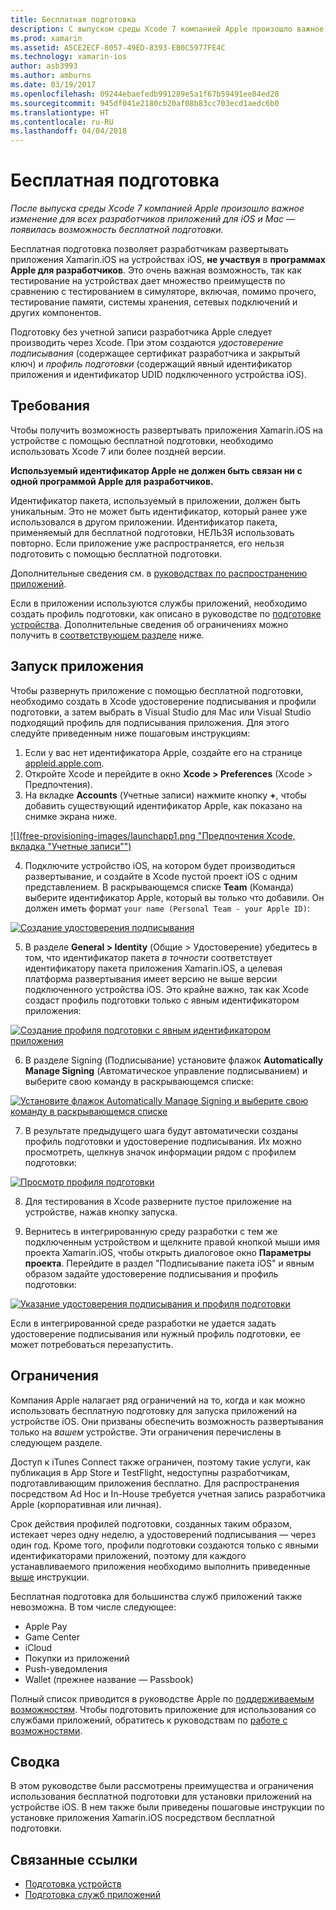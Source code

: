 ```yaml
---
title: Бесплатная подготовка
description: С выпуском среды Xcode 7 компанией Apple произошло важное изменение для всех разработчиков приложений для iOS и Mac — появилась возможность бесплатной подготовки.
ms.prod: xamarin
ms.assetid: A5CE2ECF-8057-49ED-8393-EB0C5977FE4C
ms.technology: xamarin-ios
author: asb3993
ms.author: amburns
ms.date: 03/19/2017
ms.openlocfilehash: 09244ebaefedb991289e5a1f67b59491ee84ed28
ms.sourcegitcommit: 945df041e2180cb20af08b83cc703ecd1aedc6b0
ms.translationtype: HT
ms.contentlocale: ru-RU
ms.lasthandoff: 04/04/2018
---
```

# <a name="free-provisioning"></a>Бесплатная подготовка

_После выпуска среды Xcode 7 компанией Apple произошло важное изменение для всех разработчиков приложений для iOS и Mac — появилась возможность бесплатной подготовки._

Бесплатная подготовка позволяет разработчикам развертывать приложения Xamarin.iOS на устройствах iOS, **не участвуя** в **программах Apple для разработчиков**. Это очень важная возможность, так как тестирование на устройствах дает множество преимуществ по сравнению с тестированием в симуляторе, включая, помимо прочего, тестирование памяти, системы хранения, сетевых подключений и других компонентов.

Подготовку без учетной записи разработчика Apple следует производить через Xcode. При этом создаются *удостоверение подписывания* (содержащее сертификат разработчика и закрытый ключ) и *профиль подготовки* (содержащий явный идентификатор приложения и идентификатор UDID подключенного устройства iOS).

## <a name="requirements"></a>Требования

Чтобы получить возможность развертывать приложения Xamarin.iOS на устройстве с помощью бесплатной подготовки, необходимо использовать Xcode 7 или более поздней версии.

**Используемый идентификатор Apple не должен быть связан ни с одной программой Apple для разработчиков.**

Идентификатор пакета, используемый в приложении, должен быть уникальным. Это не может быть идентификатор, который ранее уже использовался в другом приложении. Идентификатор пакета, применяемый для бесплатной подготовки, НЕЛЬЗЯ использовать повторно. Если приложение уже распространяется, его нельзя подготовить с помощью бесплатной подготовки. 

Дополнительные сведения см. в [руководствах по распространению приложений](~/ios/deploy-test/app-distribution/index.md).

Если в приложении используются службы приложений, необходимо создать профиль подготовки, как описано в руководстве по [подготовке устройства](~/ios/get-started/installation/device-provisioning/index.md#appservices). Дополнительные сведения об ограничениях можно получить в [соответствующем разделе](#limitations) ниже.


## <a name="a-namelaunching--launching-your-app"></a><a name="launching" /> Запуск приложения

Чтобы развернуть приложение с помощью бесплатной подготовки, необходимо создать в Xcode удостоверение подписывания и профили подготовки, а затем выбрать в Visual Studio для Mac или Visual Studio подходящий профиль для подписывания приложения. Для этого следуйте приведенным ниже пошаговым инструкциям:

1. Если у вас нет идентификатора Apple, создайте его на странице [appleid.apple.com](https://appleid.apple.com/account).
2. Откройте Xcode и перейдите в окно **Xcode > Preferences** (Xcode > Предпочтения).
3. На вкладке **Accounts** (Учетные записи) нажмите кнопку **+**, чтобы добавить существующий идентификатор Apple, как показано на снимке экрана ниже.

  [![](free-provisioning-images/launchapp1.png "Предпочтения Xcode, вкладка "Учетные записи"")](free-provisioning-images/launchapp1.png#lightbox)

4. Подключите устройство iOS, на котором будет производиться развертывание, и создайте в Xcode пустой проект iOS с одним представлением. В раскрывающемся списке **Team** (Команда) выберите идентификатор Apple, который вы только что добавили. Он должен иметь формат `your name (Personal Team - your Apple ID)`:

  [![](free-provisioning-images/launchapp2.png "Создание удостоверения подписывания")](free-provisioning-images/launchapp2.png#lightbox)

5. В разделе **General > Identity** (Общие > Удостоверение) убедитесь в том, что идентификатор пакета _в точности_ соответствует идентификатору пакета приложения Xamarin.iOS, а целевая платформа развертывания имеет версию не выше версии подключенного устройства iOS. Это крайне важно, так как Xcode создаст профиль подготовки только с явным идентификатором приложения:

  [![](free-provisioning-images/launchapp5.png "Создание профиля подготовки с явным идентификатором приложения")](free-provisioning-images/launchapp5.png#lightbox)

6. В разделе Signing (Подписывание) установите флажок **Automatically Manage Signing** (Автоматическое управление подписыванием) и выберите свою команду в раскрывающемся списке:

  [![](free-provisioning-images/launchapp6.png "Установите флажок Automatically Manage Signing и выберите свою команду в раскрывающемся списке")](free-provisioning-images/launchapp6.png#lightbox)

7. В результате предыдущего шага будут автоматически созданы профиль подготовки и удостоверение подписывания. Их можно просмотреть, щелкнув значок информации рядом с профилем подготовки:

  [![](free-provisioning-images/launchapp7.png "Просмотр профиля подготовки")](free-provisioning-images/launchapp7.png#lightbox)

8. Для тестирования в Xcode разверните пустое приложение на устройстве, нажав кнопку запуска.

9. Вернитесь в интегрированную среду разработки с тем же подключенным устройством и щелкните правой кнопкой мыши имя проекта Xamarin.iOS, чтобы открыть диалоговое окно **Параметры проекта**. Перейдите в раздел "Подписывание пакета iOS" и явным образом задайте удостоверение подписывания и профиль подготовки:

  [![](free-provisioning-images/launchapp8.png "Указание удостоверения подписывания и профиля подготовки")](free-provisioning-images/launchapp8.png#lightbox)

Если в интегрированной среде разработки не удается задать удостоверение подписывания или нужный профиль подготовки, ее может потребоваться перезапустить.


## <a name="a-namelimitations-limitations"></a><a name="limitations" />Ограничения

Компания Apple налагает ряд ограничений на то, когда и как можно использовать бесплатную подготовку для запуска приложений на устройстве iOS. Они призваны обеспечить возможность развертывания только на *вашем* устройстве. Эти ограничения перечислены в следующем разделе.

Доступ к iTunes Connect также ограничен, поэтому такие услуги, как публикация в App Store и TestFlight, недоступны разработчикам, подготавливающим приложения бесплатно. Для распространения посредством Ad Hoc и In-House требуется учетная запись разработчика Apple (корпоративная или личная).

Срок действия профилей подготовки, созданных таким образом, истекает через одну неделю, а удостоверений подписывания — через один год. Кроме того, профили подготовки создаются только с явными идентификаторами приложений, поэтому для каждого устанавливаемого приложения необходимо выполнить приведенные [выше](#launching) инструкции.

Бесплатная подготовка для большинства служб приложений также невозможна. В том числе следующее:

- Apple Pay
- Game Center
- iCloud
- Покупки из приложений
- Push-уведомления
- Wallet (прежнее название — Passbook)

Полный список приводится в руководстве Apple по [поддерживаемым возможностям](https://developer.apple.com/library/prerelease/ios/documentation/IDEs/Conceptual/AppDistributionGuide/SupportedCapabilities/SupportedCapabilities.html#//apple_ref/doc/uid/TP40012582-CH38-SW1). Чтобы подготовить приложение для использования со службами приложений, обратитесь к руководствам по [работе с возможностями](~/ios/deploy-test/provisioning/capabilities/index.md).


## <a name="summary"></a>Сводка

В этом руководстве были рассмотрены преимущества и ограничения использования бесплатной подготовки для установки приложений на устройстве iOS. В нем также были приведены пошаговые инструкции по установке приложения Xamarin.iOS посредством бесплатной подготовки.

## <a name="related-links"></a>Связанные ссылки

- [Подготовка устройств](~/ios/get-started/installation/device-provisioning/index.md)
- [Подготовка служб приложений](~/ios/get-started/installation/device-provisioning/index.md#appservices)
